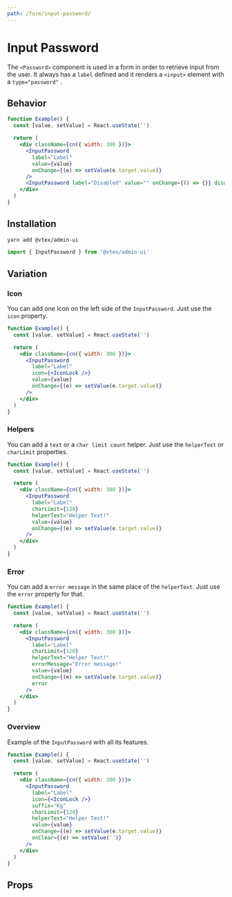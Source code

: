 ```yaml
---
path: /form/input-password/
---
```


# Input Password

The `<Password>` component is used in a form in order to retrieve input from the user. It always has a `label` defined and it renders a `<input>` element with a `type="password"` .

## Behavior

```jsx
function Example() {
  const [value, setValue] = React.useState('')

  return (
    <div className={cn({ width: 300 })}>
      <InputPassword
        label="Label"
        value={value}
        onChange={(e) => setValue(e.target.value)}
      />
      <InputPassword label="Disabled" value="" onChange={() => {}} disabled />
    </div>
  )
}
```

## Installation

```sh isStatic
yarn add @vtex/admin-ui
```

```jsx isStatic
import { InputPassword } from '@vtex/admin-ui'
```

## Variation

### Icon

You can add one Icon on the left side of the `InputPassword`. Just use the `icon` property.

```jsx
function Example() {
  const [value, setValue] = React.useState('')

  return (
    <div className={cn({ width: 300 })}>
      <InputPassword
        label="Label"
        icon={<IconLock />}
        value={value}
        onChange={(e) => setValue(e.target.value)}
      />
    </div>
  )
}
```

### Helpers

You can add a `text` or a `char limit count` helper. Just use the `helperText` or `charLimit` properties.

```jsx
function Example() {
  const [value, setValue] = React.useState('')

  return (
    <div className={cn({ width: 300 })}>
      <InputPassword
        label="Label"
        charLimit={120}
        helperText="Helper Text!"
        value={value}
        onChange={(e) => setValue(e.target.value)}
      />
    </div>
  )
}
```

### Error

You can add a `error message` in the same place of the `helperText`. Just use the `error` property for that.

```jsx
function Example() {
  const [value, setValue] = React.useState('')

  return (
    <div className={cn({ width: 300 })}>
      <InputPassword
        label="Label"
        charLimit={120}
        helperText="Helper Text!"
        errorMessage="Error message!"
        value={value}
        onChange={(e) => setValue(e.target.value)}
        error
      />
    </div>
  )
}
```

### Overview

Example of the `InputPassword` with all its features.

```jsx
function Example() {
  const [value, setValue] = React.useState('')

  return (
    <div className={cn({ width: 300 })}>
      <InputPassword
        label="Label"
        icon={<IconLock />}
        suffix="Kg"
        charLimit={120}
        helperText="Helper Text!"
        value={value}
        onChange={(e) => setValue(e.target.value)}
        onClear={(e) => setValue('')}
      />
    </div>
  )
}
```

## Props

<proptypes heading="InputPassword" components="InputPassword"/>
